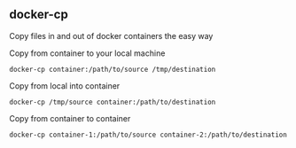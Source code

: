 docker-cp
----------------

Copy files in and out of docker containers the easy way


Copy from container to your local machine

    docker-cp container:/path/to/source /tmp/destination

Copy from local into container

    docker-cp /tmp/source container:/path/to/destination

Copy from container to container

    docker-cp container-1:/path/to/source container-2:/path/to/destination
